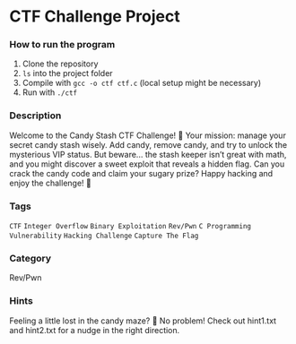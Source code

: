 # CTF Challenge Project 

### How to run the program
1. Clone the repository
2. ```ls``` into the project folder
3. Compile with ```gcc -o ctf ctf.c``` (local setup might be necessary)
4. Run with ```./ctf```

### Description
Welcome to the Candy Stash CTF Challenge! 🍬
Your mission: manage your secret candy stash wisely. Add candy, remove candy, and try to unlock the mysterious VIP status. 
But beware... the stash keeper isn’t great with math, and you might discover a sweet exploit that reveals a hidden flag. 
Can you crack the candy code and claim your sugary prize?
Happy hacking and enjoy the challenge! 🎉

### Tags
```CTF``` ```Integer Overflow``` ```Binary Exploitation``` ```Rev/Pwn``` ```C Programming``` ```Vulnerability``` ```Hacking Challenge``` ```Capture The Flag```

### Category
Rev/Pwn

### Hints
Feeling a little lost in the candy maze? 🍬 No problem!
Check out hint1.txt and hint2.txt for a nudge in the right direction.
